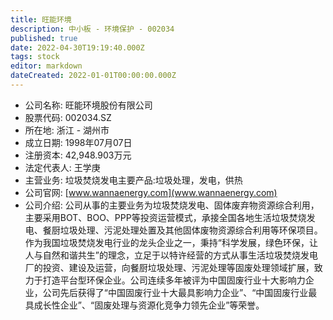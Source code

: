```yaml
---
title: 旺能环境
description: 中小板 - 环境保护 - 002034
published: true
date: 2022-04-30T19:19:40.000Z
tags: stock
editor: markdown
dateCreated: 2022-01-01T00:00:00.000Z
---
```


- 公司名称: 旺能环境股份有限公司
- 股票代码: 002034.SZ
- 所在地: 浙江 - 湖州市
- 成立日期: 1998年07月07日
- 注册资本: 42,948.903万元
- 法定代表人: 王学庚
- 主营业务: 垃圾焚烧发电主要产品:垃圾处理，发电，供热
- 公司官网: [www.wannaenergy.com](www.wannaenergy.com)
- 公司介绍: 公司从事的主要业务为垃圾焚烧发电、固体废弃物资源综合利用，主要采用BOT、BOO、PPP等投资运营模式，承接全国各地生活垃圾焚烧发电、餐厨垃圾处理、污泥处理处置及其他固体废物资源综合利用等环保项目。作为我国垃圾焚烧发电行业的龙头企业之一，秉持“科学发展，绿色环保，让人与自然和谐共生”的理念，立足于以特许经营的方式从事生活垃圾焚烧发电厂的投资、建设及运营，向餐厨垃圾处理、污泥处理等固废处理领域扩展，致力于打造平台型环保企业。公司连续多年被评为中国固废行业十大影响力企业，公司先后获得了“中国固废行业十大最具影响力企业”、“中国固废行业最具成长性企业”、“固废处理与资源化竞争力领先企业”等荣誉。


